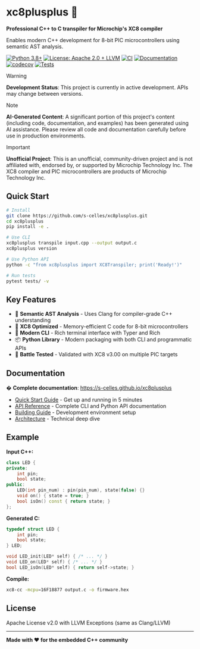 # xc8plusplus 🔧

**Professional C++ to C transpiler for Microchip's XC8 compiler**

Enables modern C++ development for 8-bit PIC microcontrollers using semantic AST analysis.

[![Python 3.8+](https://img.shields.io/badge/python-3.8+-blue.svg)](https://python.org)
[![License: Apache 2.0 + LLVM](https://img.shields.io/badge/License-Apache%202.0%20+%20LLVM-green.svg)](LICENSE)
[![CI](https://github.com/s-celles/xc8plusplus/workflows/CI/badge.svg)](https://github.com/s-celles/xc8plusplus/actions/workflows/ci.yml)
[![Documentation](https://github.com/s-celles/xc8plusplus/workflows/Deploy%20Documentation/badge.svg)](https://github.com/s-celles/xc8plusplus/actions/workflows/pages.yml)
[![codecov](https://codecov.io/gh/s-celles/xc8plusplus/branch/main/graph/badge.svg)](https://codecov.io/gh/s-celles/xc8plusplus)
[![Tests](https://img.shields.io/badge/tests-27%2F27%20passing-brightgreen.svg)](tests/)

> [!WARNING]  
> **Development Status**: This project is currently in active development. APIs may change between versions.

> [!NOTE]  
> **AI-Generated Content**: A significant portion of this project's content (including code, documentation, and examples) has been generated using AI assistance. Please review all code and documentation carefully before use in production environments.

> [!IMPORTANT]  
> **Unofficial Project**: This is an unofficial, community-driven project and is not affiliated with, endorsed by, or supported by Microchip Technology Inc. The XC8 compiler and PIC microcontrollers are products of Microchip Technology Inc.

## Quick Start

```bash
# Install
git clone https://github.com/s-celles/xc8plusplus.git
cd xc8plusplus
pip install -e .

# Use CLI
xc8plusplus transpile input.cpp --output output.c
xc8plusplus version

# Use Python API
python -c "from xc8plusplus import XC8Transpiler; print('Ready!')"

# Run tests
pytest tests/ -v
```

## Key Features

- 🧠 **Semantic AST Analysis** - Uses Clang for compiler-grade C++ understanding
- 🎯 **XC8 Optimized** - Memory-efficient C code for 8-bit microcontrollers
- 🚀 **Modern CLI** - Rich terminal interface with Typer and Rich
- 📦 **Python Library** - Modern packaging with both CLI and programmatic APIs
- 🔬 **Battle Tested** - Validated with XC8 v3.00 on multiple PIC targets

## Documentation

� **Complete documentation**: https://s-celles.github.io/xc8plusplus

- [Quick Start Guide](docs/quick-start.md) - Get up and running in 5 minutes
- [API Reference](docs/api.md) - Complete CLI and Python API documentation
- [Building Guide](docs/building.md) - Development environment setup
- [Architecture](docs/implementation.md) - Technical deep dive

## Example

**Input C++:**
```cpp
class LED {
private:
    int pin;
    bool state;
public:
    LED(int pin_num) : pin(pin_num), state(false) {}
    void on() { state = true; }
    bool isOn() const { return state; }
};
```

**Generated C:**
```c
typedef struct LED {
    int pin;
    bool state;
} LED;

void LED_init(LED* self) { /* ... */ }
void LED_on(LED* self) { /* ... */ }
bool LED_isOn(LED* self) { return self->state; }
```

**Compile:**
```bash
xc8-cc -mcpu=16F18877 output.c -o firmware.hex
```

## License

Apache License v2.0 with LLVM Exceptions (same as Clang/LLVM)

---

**Made with ❤️ for the embedded C++ community**
